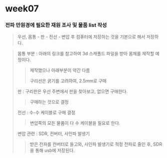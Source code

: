 # week07

### 전파 만원경에 필요한 재원 조사 및 물품 list 작성

> 우선, 몸통 - 판 - 전선 - 변압 후 컴퓨터에 저장하는 것을 기본으로 해서 저장하다.

> 몸통 부분 : 아래의 링크를 참고하여 3d 스캐폴드 파일을 받아 몸체를 제작할 예정이다.
>> 제작했으나 아래부분이 약간 다름
>>
>> 구리선은 굵기를 고려하여, 2.5mm로 구매
> 
> 판 : 구리판은 우선 주변에서 판을 찾아보고, 없으면 구매한다.
>> 구매하는 것으로 결정
>
> 전선 : 수-수 케이블로 구매 결정
>> 변압쪽의 모든 물품이 다 수 케이블을 필요로 한다.
>
> 변압 관련 : SDR, 컨버터, 사인파 발생기
>> 받은 전파를 컨버터로 들고와, 사인파 발생기로 적정 전파로 줄인 후, SDR을 통해 usb에 저장된다.
